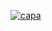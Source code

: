 <a href="https://amplifica.me/" target="_blank">![capa](https://user-images.githubusercontent.com/103710841/163506662-50977b60-8aee-4fa8-add5-a4aa145c8499.jpg)</a>
